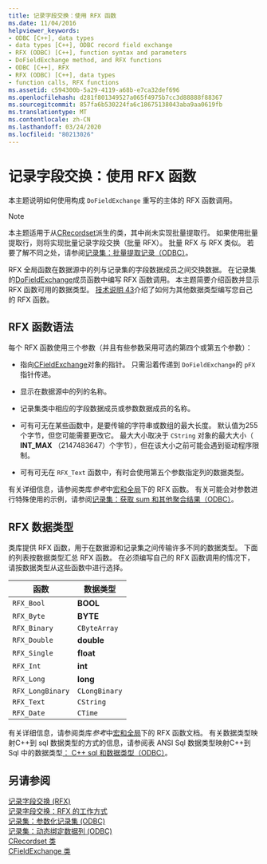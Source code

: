 ```yaml
---
title: 记录字段交换：使用 RFX 函数
ms.date: 11/04/2016
helpviewer_keywords:
- ODBC [C++], data types
- data types [C++], ODBC record field exchange
- RFX (ODBC) [C++], function syntax and parameters
- DoFieldExchange method, and RFX functions
- ODBC [C++], RFX
- RFX (ODBC) [C++], data types
- function calls, RFX functions
ms.assetid: c594300b-5a29-4119-a68b-e7ca32def696
ms.openlocfilehash: d281f801349527a065f4975b7cc3d88888f88367
ms.sourcegitcommit: 857fa6b530224fa6c18675138043aba9aa0619fb
ms.translationtype: MT
ms.contentlocale: zh-CN
ms.lasthandoff: 03/24/2020
ms.locfileid: "80213026"
---
```

# <a name="record-field-exchange-using-the-rfx-functions"></a>记录字段交换：使用 RFX 函数

本主题说明如何使用构成 `DoFieldExchange` 重写的主体的 RFX 函数调用。

> [!NOTE]
>  本主题适用于从[CRecordset](../../mfc/reference/crecordset-class.md)派生的类，其中尚未实现批量提取行。 如果使用批量提取行，则将实现批量记录字段交换（批量 RFX）。 批量 RFX 与 RFX 类似。 若要了解不同之处，请参阅[记录集：批量提取记录（ODBC）](../../data/odbc/recordset-fetching-records-in-bulk-odbc.md)。

RFX 全局函数在数据源中的列与记录集的字段数据成员之间交换数据。 在记录集的[DoFieldExchange](../../mfc/reference/crecordset-class.md#dofieldexchange)成员函数中编写 RFX 函数调用。 本主题简要介绍函数并显示 RFX 函数可用的数据类型。 [技术说明 43](../../mfc/tn043-rfx-routines.md)介绍了如何为其他数据类型编写您自己的 RFX 函数。

##  <a name="rfx-function-syntax"></a><a name="_core_rfx_function_syntax"></a>RFX 函数语法

每个 RFX 函数使用三个参数（并且有些参数采用可选的第四个或第五个参数）：

- 指向[CFieldExchange](../../mfc/reference/cfieldexchange-class.md)对象的指针。 只需沿着传递到 `DoFieldExchange`的 `pFX` 指针传递。

- 显示在数据源中的列的名称。

- 记录集类中相应的字段数据成员或参数数据成员的名称。

- 可有可无在某些函数中，是要传输的字符串或数组的最大长度。 默认值为255个字节，但您可能需要更改它。 最大大小取决于 `CString` 对象的最大大小（ **INT_MAX** （2147483647）个字节），但在该大小之前可能会遇到驱动程序限制。

- 可有可无在 `RFX_Text` 函数中，有时会使用第五个参数指定列的数据类型。

有关详细信息，请参阅类库*参考*中[宏和全局](../../mfc/reference/mfc-macros-and-globals.md)下的 RFX 函数。 有关可能会对参数进行特殊使用的示例，请参阅[记录集：获取 sum 和其他聚合结果（ODBC）](../../data/odbc/recordset-obtaining-sums-and-other-aggregate-results-odbc.md)。

##  <a name="rfx-data-types"></a><a name="_core_rfx_data_types"></a>RFX 数据类型

类库提供 RFX 函数，用于在数据源和记录集之间传输许多不同的数据类型。 下面的列表按数据类型汇总 RFX 函数。 在必须编写自己的 RFX 函数调用的情况下，请按数据类型从这些函数中进行选择。

|函数|数据类型|
|--------------|---------------|
|`RFX_Bool`|**BOOL**|
|`RFX_Byte`|**BYTE**|
|`RFX_Binary`|`CByteArray`|
|`RFX_Double`|**double**|
|`RFX_Single`|**float**|
|`RFX_Int`|**int**|
|`RFX_Long`|**long**|
|`RFX_LongBinary`|`CLongBinary`|
|`RFX_Text`|`CString`|
|`RFX_Date`|`CTime`|

有关详细信息，请参阅类库*参考*中[宏和全局](../../mfc/reference/mfc-macros-and-globals.md)下的 RFX 函数文档。 有关数据类型映射C++到 sql 数据类型的方式的信息，请参阅表 ANSI Sql 数据类型映射C++到 Sql 中的数据类型[： C++ sql 和数据类型（ODBC）](../../data/odbc/sql-sql-and-cpp-data-types-odbc.md)。

## <a name="see-also"></a>另请参阅

[记录字段交换 (RFX)](../../data/odbc/record-field-exchange-rfx.md)<br/>
[记录字段交换：RFX 的工作方式](../../data/odbc/record-field-exchange-how-rfx-works.md)<br/>
[记录集：参数化记录集 (ODBC)](../../data/odbc/recordset-parameterizing-a-recordset-odbc.md)<br/>
[记录集：动态绑定数据列 (ODBC)](../../data/odbc/recordset-dynamically-binding-data-columns-odbc.md)<br/>
[CRecordset 类](../../mfc/reference/crecordset-class.md)<br/>
[CFieldExchange 类](../../mfc/reference/cfieldexchange-class.md)
